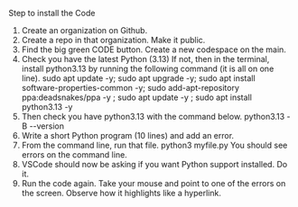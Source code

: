 Step to install the Code

1. Create an organization on Github.
2. Create a repo in that organization. Make it public.
3. Find the big green CODE button. Create a new codespace on the main.
4. Check you have the latest Python (3.13)
   If not, then in the terminal, install python3.13 by running the following command (it is all on one line).
   sudo apt update -y; sudo  apt upgrade -y; sudo apt install software-properties-common -y; sudo add-apt-repository ppa:deadsnakes/ppa -y ; sudo apt update -y ; sudo apt install python3.13 -y
5. Then check you have python3.13 with the command below.
   python3.13 -B --version
6. Write a short Python program (10 lines) and add an error.
7. From the command line, run that file.
   python3 myfile.py
You should see errors on the command line.
8. VSCode should now be asking if you want Python support installed. Do it.
9. Run the code again. Take your mouse and point to one of the errors on the screen. Observe how it highlights like a hyperlink.
